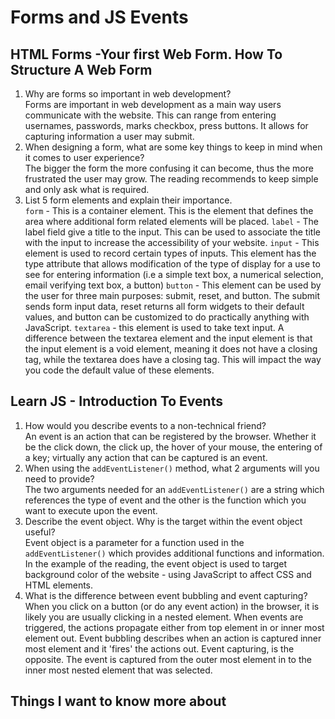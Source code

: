 # Forms and JS Events

## HTML Forms -Your first Web Form. How To Structure A Web Form

1. Why are forms so important in web development?<br>
Forms are important in web development as a main way users communicate with the website. This can range from entering usernames, passwords, marks checkbox, press buttons. It allows for capturing information a user may submit.
2. When designing a form, what are some key things to keep in mind when it comes to user experience? <br>
The bigger the form the more confusing it can become, thus the more frustrated the user may grow. The reading recommends to keep simple and only ask what is required.
3. List 5 form elements and explain their importance.<br>
`form` - This is a container element. This is the element that defines the area where additional form related elements will be placed.
`label` - The label field give a title to the input. This can be used to associate the title with the input to increase the accessibility of your website.
`input` - This element is used to record certain types of inputs. This element has the type attribute that allows modification of the type of display for a use to see for entering information (i.e a simple text box, a numerical selection, email verifying text box, a button)
`button` - This element can be used by the user for three main purposes: submit, reset, and button. The submit sends form input data, reset returns all form widgets to their default values, and button can be customized to do practically anything with JavaScript.
`textarea` - this element is used to take text input. A difference between the textarea element and the input element is that the input element is a void element, meaning it does not have a closing tag, while the textarea does have a closing tag. This will impact the way you code the default value of these elements.

## Learn JS - Introduction To Events

1. How would you describe events to a non-technical friend?<br>
An event is an action that can be registered by the browser. Whether it be the click down, the click up, the hover of your mouse, the entering of a key; virtually any action that can be captured is an event.
2. When using the `addEventListener()` method, what 2 arguments will you need to provide?<br>
The two arguments needed for an `addEventListener()` are a string which references the type of event and the other is the function which you want to execute upon the event.
3. Describe the event object. Why is the target within the event object useful?<br>
Event object is a parameter for a function used in the `addEventListener()` which provides additional functions and information. In the example of the reading, the event object is used to target background color of the website - using JavaScript to affect CSS and HTML elements.
4. What is the difference between event bubbling and event capturing?<br>
When you click on a button (or do any event action) in the browser, it is likely you are usually clicking in a nested element. When events are triggered, the actions propagate either from top element in or inner most element out. Event bubbling describes when an action is captured inner most element and it 'fires' the actions out. Event capturing, is the opposite. The event is captured from the outer most element in to the inner most nested element that was selected.

## Things I want to know more about